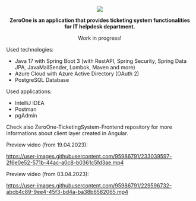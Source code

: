 <p align="center">
<img src="https://user-images.githubusercontent.com/95986791/225428948-b1a70c5b-f605-4b89-af0c-247d206ff284.png">
</p>

<p align="center"><b>ZeroOne is an application that provides ticketing system functionalities for IT helpdesk department.</b></p>
<p align="center">Work in progress!</b></p>

Used technologies:
- Java 17 with Spring Boot 3 (with RestAPI, Spring Security, Spring Data JPA, JavaMailSender, Lombok, Maven and more)
- Azure Cloud with Azure Active Directory (OAuth 2)
- PostgreSQL Database


Used applications:
- IntelliJ IDEA
- Postman
- pgAdmin

Check also ZeroOne-TicketingSystem-Frontend repository for more informations about client layer created in Angular.

Preview video (from 19.04.2023): 

https://user-images.githubusercontent.com/95986791/233039597-2f6e0e52-571b-44ac-a0c8-b0361c5fd3ae.mp4

Preview video (from 03.04.2023):

https://user-images.githubusercontent.com/95986791/229596732-abcb4c89-9ee4-45f3-bd4a-ba38b6582065.mp4

